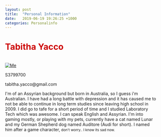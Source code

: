 ```yaml
---
layout: post
title:  "Personal Information"
date:   2019-06-19 19:26:25 +1000
categories: Personalinfo
---
```


<body>
<h1 style="color:#cc0000;">Tabitha Yacco </h1>

<p>
<br><a href="https://imgur.com/G9gqEwn"><img src="https://i.imgur.com/G9gqEwn.gif" title="Me" /></a></p>
<p>S3799700</p>
<p>tabitha.yacco@gmail.com</p>

<p>I'm of an Assyrian background but born in Australia, so I guess i'm Australian. I have had a long battle with depression and it has caused
me to not be able to continue in long term studies since leaving high school in 2009. I did go to tafe for a short period of time and I studied
Laboratory Tech which was awesome. I can speak English and Assyrian. I'm into gaming mostly, or playing with my pets, currently have a cat named Lunar
and my German Shepherd dog named Auditore (Audi for short). I named him after a game character, <small>don't worry.. I know its sad now.</small></p>
